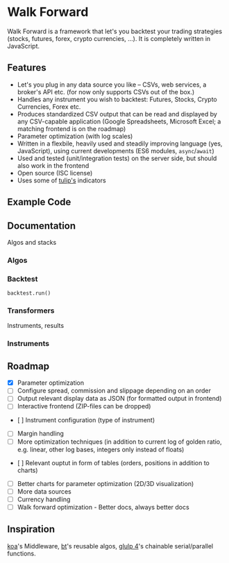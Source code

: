 # Walk Forward

Walk Forward is a framework that let's you backtest your trading strategies (stocks, futures, forex, crypto currencies, …). It is completely written in JavaScript.

## Features

- Let's you plug in any data source you like – CSVs, web services, a broker's API etc. (for now only supports CSVs out of the box.)
- Handles any instrument you wish to backtest: Futures, Stocks, Crypto Currencies, Forex etc.
- Produces standardized CSV output that can be read and displayed by any CSV-capable application (Google Spreadsheets, Microsoft Excel; a matching frontend is on the roadmap)
- Parameter optimization (with log scales)
- Written in a flexbile, heavily used and steadily improving language (yes, JavaScript), using current developments (ES6 modules, `async`/`await`)
- Used and tested (unit/integration tests) on the server side, but should also work in the frontend
- Open source (ISC license)
- Uses some of [tulip's](https://tulipindicators.org) indicators

## Example Code

## Documentation

Algos and stacks

### Algos

### Backtest

`backtest.run()`

### Transformers

Instruments, results

### Instruments



## Roadmap
- [x] Parameter optimization
- [ ] Configure spread, commission and slippage depending on an order
- [ ] Output relevant display data as JSON (for formatted output in frontend)
- [ ] Interactive frontend (ZIP-files can be dropped)
- [ ] Instrument configuration (type of instrument)
- [ ] Margin handling
- [ ] More optimization techniques (in addition to current log of golden ratio, e.g. linear, other log bases, integers only instead of floats)
- [ ] Relevant ouptut in form of tables (orders, positions in addition to charts)
- [ ] Better charts for parameter optimization (2D/3D visualization)
- [ ] More data sources
- [ ] Currency handling
- [ ] Walk forward optimization
- Better docs, always better docs

## Inspiration

[koa](http://koajs.com/)'s Middleware, [bt](http://pmorissette.github.io/bt/)'s reusable algos, [glulp 4](https://github.com/gulpjs/gulp/tree/4.0)'s chainable serial/parallel functions. 